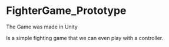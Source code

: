 # FighterGame_Prototype
The Game was made in Unity

Is a simple fighting game that we can even play with a controller.
